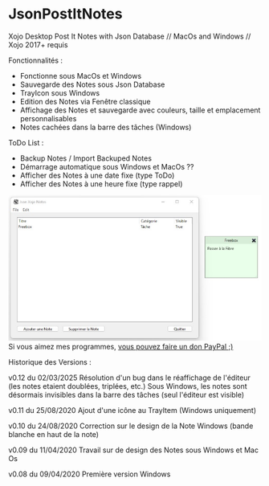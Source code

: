 # JsonPostItNotes
Xojo Desktop Post It Notes with Json Database // MacOs and Windows // Xojo 2017+ requis

Fonctionnalités :
- Fonctionne sous MacOs et Windows
- Sauvegarde des Notes sous Json Database
- TrayIcon sous Windows
- Edition des Notes via Fenêtre classique
- Affichage des Notes et sauvegarde avec couleurs, taille et emplacement personnalisables
- Notes cachées dans la barre des tâches (Windows)

ToDo List :
  - Backup Notes / Import Backuped Notes
  - Démarrage automatique sous Windows et MacOs ??
  - Afficher des Notes à une date fixe (type ToDo)
  - Afficher des Notes à une heure fixe (type rappel)


<img src="WindowsCapture.jpg" width="640">
Si vous aimez mes programmes, <a href="https://www.paypal.com/donate/?hosted_button_id=GY5LTDDPZ2HZG"> vous pouvez faire un don PayPal ;)</a>


Historique des Versions :

v0.12 du 02/03/2025
Résolution d'un bug dans le réaffichage de l'éditeur (les notes etaient doublées, triplées, etc.)
Sous Windows, les notes sont désormais invisibles dans la barre des tâches (seul l'éditeur est visible)

v0.11 du 25/08/2020
Ajout d'une icône au TrayItem (Windows uniquement)

v0.10 du 24/08/2020
Correction sur le design de la Note Windows (bande blanche en haut de la note)

v0.09 du 11/04/2020
Travail sur de design des Notes sous Windows et Mac Os

v0.08 du 09/04/2020
Première version Windows
